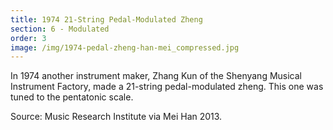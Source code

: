 ```yaml
---
title: 1974 21-String Pedal-Modulated Zheng
section: 6 - Modulated
order: 3
image: /img/1974-pedal-zheng-han-mei_compressed.jpg
---
```

In 1974 another instrument maker, Zhang Kun of the Shenyang Musical Instrument Factory, made a 21-string pedal-modulated zheng. This one was tuned to the pentatonic scale.

Source: Music Research Institute via Mei Han 2013.
